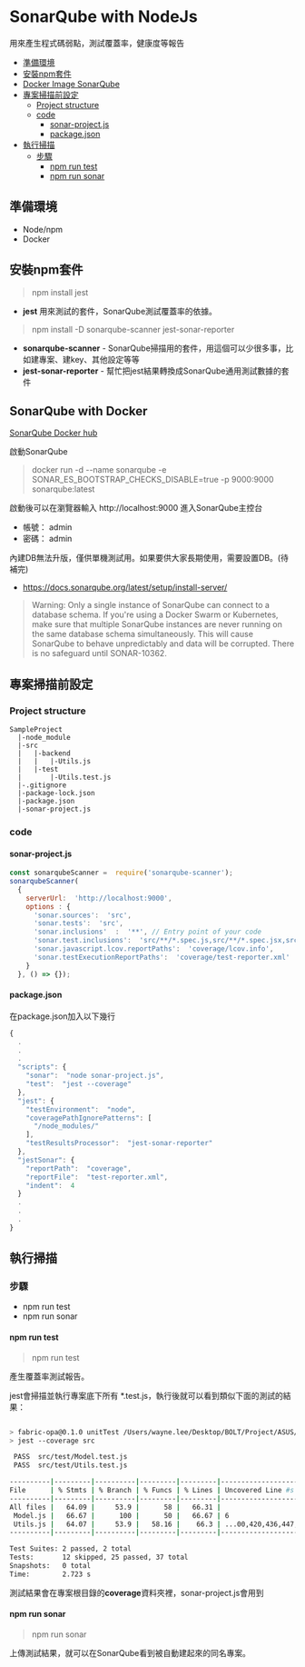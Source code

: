 # SonarQube with NodeJs

用來產生程式碼弱點，測試覆蓋率，健康度等報告

- [準備環境](#準備環境)
- [安裝npm套件](#安裝npm套件)
- [Docker Image SonarQube](#SonarQube-with-Docker)
- [專案掃描前設定](#專案掃描前設定)
  + [Project structure](#project-structure)
  + [code](#code)
    + [sonar-project.js](#sonar-project.js)
    + [package.json](#package.json)
- [執行掃描](#執行掃描)
  + [步驟](#步驟)
    + [npm run test](#npm-run-test)
    + [npm run sonar](#npm-run-sonar)

## 準備環境
- Node/npm
- Docker

## 安裝npm套件
> npm install jest

- **jest** 用來測試的套件，SonarQube測試覆蓋率的依據。

> npm install -D sonarqube-scanner jest-sonar-reporter

- **sonarqube-scanner** - SonarQube掃描用的套件，用這個可以少很多事，比如建專案、建key、其他設定等等
- **jest-sonar-reporter** - 幫忙把jest結果轉換成SonarQube通用測試數據的套件

## SonarQube with Docker

[SonarQube Docker hub](https://hub.docker.com/_/sonarqube/)

啟動SonarQube
> docker run -d --name sonarqube -e SONAR_ES_BOOTSTRAP_CHECKS_DISABLE=true -p 9000:9000 sonarqube:latest

啟動後可以在瀏覽器輸入 http://localhost:9000 進入SonarQube主控台
* 帳號： admin
* 密碼： admin

內建DB無法升版，僅供單機測試用。如果要供大家長期使用，需要設置DB。(待補完)
* https://docs.sonarqube.org/latest/setup/install-server/
> Warning: Only a single instance of SonarQube can connect to a database schema. If you're using a Docker Swarm or Kubernetes, make sure that multiple SonarQube instances are never running on the same database schema simultaneously. This will cause SonarQube to behave unpredictably and data will be corrupted. There is no safeguard until SONAR-10362.

## 專案掃描前設定

### Project structure

```
SampleProject
  |-node_module
  |-src
  |   |-backend
  |   |   |-Utils.js
  |   |-test
  |       |-Utils.test.js
  |-.gitignore
  |-package-lock.json
  |-package.json
  |-sonar-project.js
```

### code

#### sonar-project.js
```js
const sonarqubeScanner =  require('sonarqube-scanner');
sonarqubeScanner(
  {
    serverUrl:  'http://localhost:9000',
    options : {
      'sonar.sources':  'src',
      'sonar.tests':  'src',
      'sonar.inclusions'  :  '**', // Entry point of your code
      'sonar.test.inclusions':  'src/**/*.spec.js,src/**/*.spec.jsx,src/**/*.test.js,src/**/*.test.jsx',
      'sonar.javascript.lcov.reportPaths':  'coverage/lcov.info',
      'sonar.testExecutionReportPaths':  'coverage/test-reporter.xml'
    }
  }, () => {});
```

#### package.json
在package.json加入以下幾行

```js
{
  .
  .
  .
  "scripts": {
    "sonar":  "node sonar-project.js",
    "test":  "jest --coverage"
  },
  "jest": {
    "testEnvironment":  "node",
    "coveragePathIgnorePatterns": [
      "/node_modules/"
    ],
    "testResultsProcessor":  "jest-sonar-reporter"
  },
  "jestSonar": {
    "reportPath":  "coverage",
    "reportFile":  "test-reporter.xml",
    "indent":  4
  }
  .
  .
  .
}
```

## 執行掃描

### 步驟
- npm run test
- npm run sonar

#### npm run test
> npm run test

產生覆蓋率測試報告。

jest會掃描並執行專案底下所有 *.test.js，執行後就可以看到類似下面的測試的結果：
```sh

> fabric-opa@0.1.0 unitTest /Users/wayne.lee/Desktop/BOLT/Project/ASUS/gitea-fabric-opa
> jest --coverage src

 PASS  src/test/Model.test.js
 PASS  src/test/Utils.test.js

----------|---------|----------|---------|---------|-----------------------------------
File      | % Stmts | % Branch | % Funcs | % Lines | Uncovered Line #s
----------|---------|----------|---------|---------|-----------------------------------
All files |   64.09 |     53.9 |      58 |   66.31 |
 Model.js |   66.67 |      100 |      50 |   66.67 | 6
 Utils.js |   64.07 |     53.9 |   58.16 |    66.3 | ...00,420,436,447,454-456,476-578
----------|---------|----------|---------|---------|-----------------------------------

Test Suites: 2 passed, 2 total
Tests:       12 skipped, 25 passed, 37 total
Snapshots:   0 total
Time:        2.723 s
```

測試結果會在專案根目錄的**coverage**資料夾裡，sonar-project.js會用到

#### npm run sonar
> npm run sonar

上傳測試結果，就可以在SonarQube看到被自動建起來的同名專案。
